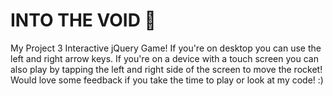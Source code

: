 # INTO THE VOID 🚀
My Project 3 Interactive jQuery Game! If you're on desktop you can use the left and right arrow keys. If you're on a device with a touch screen you can also play by tapping the left and right side of the screen to move the rocket!
Would love some feedback if you take the time to play or look at my code! :)
